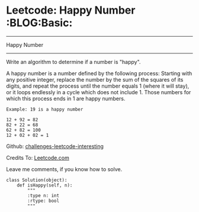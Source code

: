 # Leetcode: Happy Number     :BLOG:Basic:


---

Happy Number  

---

Write an algorithm to determine if a number is "happy".  

A happy number is a number defined by the following process: Starting with any positive integer, replace the number by the sum of the squares of its digits, and repeat the process until the number equals 1 (where it will stay), or it loops endlessly in a cycle which does not include 1. Those numbers for which this process ends in 1 are happy numbers.  

    Example: 19 is a happy number
    
    12 + 92 = 82
    82 + 22 = 68
    62 + 82 = 100
    12 + 02 + 02 = 1

Github: [challenges-leetcode-interesting](https://github.com/DennyZhang/challenges-leetcode-interesting/tree/master/happy-number)  

Credits To: [Leetcode.com](https://leetcode.com/problems/happy-number/description/)  

Leave me comments, if you know how to solve.  

    class Solution(object):
        def isHappy(self, n):
            """
            :type n: int
            :rtype: bool
            """